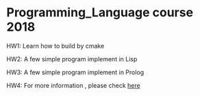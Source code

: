 # Programming_Language course 2018
HW1: Learn how to build by cmake

HW2: A few simple program implement in Lisp 

HW3: A few simple program implement in Prolog 

HW4: For more information , please check [here](https://hackmd.io/b6V_K24eQ5aBqlEBmb6EQA)
